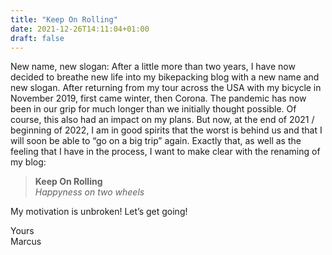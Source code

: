 ```yaml
---
title: "Keep On Rolling"
date: 2021-12-26T14:11:04+01:00
draft: false
---
```


New name, new slogan: After a little more than two years, I have now decided to breathe new life into my bikepacking blog with a new name and new slogan. After returning from my tour across the USA with my bicycle in November 2019, first came winter, then Corona. The pandemic has now been in our grip for much longer than we initially thought possible. Of course, this also had an impact on my plans. But now, at the end of 2021 / beginning of 2022, I am in good spirits that the worst is behind us and that I will soon be able to “go on a big trip” again. Exactly that, as well as the feeling that I have in the process, I want to make clear with the renaming of my blog:

> **Keep On Rolling**  
> *Happyness on two wheels*

My motivation is unbroken! Let’s get going!

Yours  
Marcus
